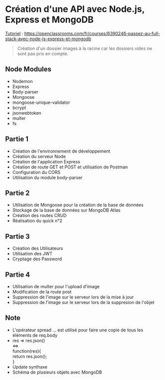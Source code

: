 # Création d'une API avec Node.js, Express et MongoDB

[Tutoriel](https://openclassrooms.com/fr/courses/6390246-passez-au-full-stack-avec-node-js-express-et-mongodb) : https://openclassrooms.com/fr/courses/6390246-passez-au-full-stack-avec-node-js-express-et-mongodb

> Création d'un dossier images à la racine car les dossiers vides ne sont pas pris en compte.
## Node Modules

- Nodemon
- Express
- Body-parser
- Mongoose
- mongoose-unique-validator
- bcrypt
- jsonwebtoken
- multer
- fs


## Partie 1

- Création de l'environnement de développement
- Création du serveur Node
- Création de l'application Express
- Création de route GET et POST et utilisation de Postman
- Configuration du CORS
- Utilisation du module body-parser

## Partie 2

- Utilisation de Mongoose pour la création de la base de données
- Stockage de la base de données sur MongoDB Atlas
- Création des routes CRUD
- Réalisation du quick n°2

## Partie 3

- Création des Utilisateurs
- Utilisation des JWT
- Cryptage des Password

## Partie 4

- Utilisation de multer pour l'upload d'image
- Modification de la route post
- Suppression de l'image sur le serveur lors de la mise à jour
- Suppression de l'image sur le serveur lors de la suppresion de l'objet

## Note

- L'opérateur spread ... est utilisé pour faire une copie de tous les éléments de req.body
- res => res.json()  
      <=>  
function(res){  
      return res.json();  
}  
- Update synthaxe
- Schéma de plusieurs objets avec MongoDB
